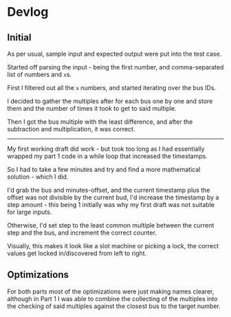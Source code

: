 # Devlog

## Initial

As per usual, sample input and expected output were put into the test case.

Started off parsing the input - being the first number, and comma-separated list of numbers and `x`s.

First I filtered out all the `x` numbers, and started iterating over the bus IDs.

I decided to gather the multiples after for each bus one by one and store them and the number of times it took to get to said multiple.

Then I got the bus multiple with the least difference, and after the subtraction and multiplication, it was correct.

***

My first working draft did work - but took too long as I had essentially wrapped my part 1 code in a while loop that increased the timestamps.

So I had to take a few minutes and try and find a more mathematical solution - which I did.

I'd grab the bus and minutes-offset, and the current timestamp plus the offset was not divisible by the current bud, I'd increase the timestamp by a step amount - this being 1 initially was why my first draft was not suitable for large inputs.

Otherwise, I'd set step to the least common multiple between the current step and the bus, and increment the correct counter.

Visually, this makes it look like a slot machine or picking a lock, the correct values get locked in/discovered from left to right.

## Optimizations

For both parts most of the optimizations were just making names clearer, although in Part 1 I was able to combine the collecting of the multiples into the checking of said multiples against the closest bus to the target number.
